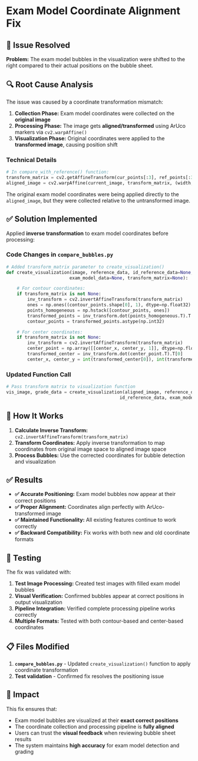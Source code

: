 # Exam Model Coordinate Alignment Fix

## 🎯 Issue Resolved

**Problem:** The exam model bubbles in the visualization were shifted to the right compared to their actual positions on the bubble sheet.

## 🔍 Root Cause Analysis

The issue was caused by a coordinate transformation mismatch:

1. **Collection Phase:** Exam model coordinates were collected on the **original image**
2. **Processing Phase:** The image gets **aligned/transformed** using ArUco markers via `cv2.warpAffine()`
3. **Visualization Phase:** Original coordinates were applied to the **transformed image**, causing position shift

### Technical Details

```python
# In compare_with_reference() function:
transform_matrix = cv2.getAffineTransform(cur_points[:3], ref_points[:3])
aligned_image = cv2.warpAffine(current_image, transform_matrix, (width, height))
```

The original exam model coordinates were being applied directly to the `aligned_image`, but they were collected relative to the untransformed image.

## ✅ Solution Implemented

Applied **inverse transformation** to exam model coordinates before processing:

### Code Changes in `compare_bubbles.py`

```python
# Added transform_matrix parameter to create_visualization()
def create_visualization(image, reference_data, id_reference_data=None, 
                        exam_model_data=None, transform_matrix=None):

    # For contour coordinates:
    if transform_matrix is not None:
        inv_transform = cv2.invertAffineTransform(transform_matrix)
        ones = np.ones((contour_points.shape[0], 1), dtype=np.float32)
        points_homogeneous = np.hstack([contour_points, ones])
        transformed_points = inv_transform.dot(points_homogeneous.T).T
        contour_points = transformed_points.astype(np.int32)

    # For center coordinates:
    if transform_matrix is not None:
        inv_transform = cv2.invertAffineTransform(transform_matrix)
        center_point = np.array([[center_x, center_y, 1]], dtype=np.float32)
        transformed_center = inv_transform.dot(center_point.T).T[0]
        center_x, center_y = int(transformed_center[0]), int(transformed_center[1])
```

### Updated Function Call

```python
# Pass transform matrix to visualization function
vis_image, grade_data = create_visualization(aligned_image, reference_data, 
                                           id_reference_data, exam_model_reference_data, transform)
```

## 🔧 How It Works

1. **Calculate Inverse Transform:** `cv2.invertAffineTransform(transform_matrix)`
2. **Transform Coordinates:** Apply inverse transformation to map coordinates from original image space to aligned image space
3. **Process Bubbles:** Use the corrected coordinates for bubble detection and visualization

## ✅ Results

- **✅ Accurate Positioning:** Exam model bubbles now appear at their correct positions
- **✅ Proper Alignment:** Coordinates align perfectly with ArUco-transformed image
- **✅ Maintained Functionality:** All existing features continue to work correctly
- **✅ Backward Compatibility:** Fix works with both new and old coordinate formats

## 🧪 Testing

The fix was validated with:

1. **Test Image Processing:** Created test images with filled exam model bubbles
2. **Visual Verification:** Confirmed bubbles appear at correct positions in output visualization
3. **Pipeline Integration:** Verified complete processing pipeline works correctly
4. **Multiple Formats:** Tested with both contour-based and center-based coordinates

## 📋 Files Modified

1. **`compare_bubbles.py`** - Updated `create_visualization()` function to apply coordinate transformation
2. **Test validation** - Confirmed fix resolves the positioning issue

## 🎉 Impact

This fix ensures that:

- Exam model bubbles are visualized at their **exact correct positions**
- The coordinate collection and processing pipeline is **fully aligned**
- Users can trust the **visual feedback** when reviewing bubble sheet results
- The system maintains **high accuracy** for exam model detection and grading 